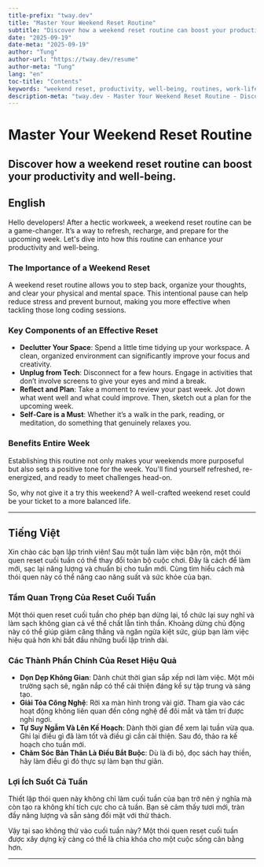 ```yaml
---
title-prefix: "tway.dev"
title: "Master Your Weekend Reset Routine"
subtitle: "Discover how a weekend reset routine can boost your productivity and well-being."
date: "2025-09-19"
date-meta: "2025-09-19"
author: "Tung"
author-url: "https://tway.dev/resume"
author-meta: "Tung"
lang: "en"
toc-title: "Contents"
keywords: "weekend reset, productivity, well-being, routines, work-life balance"
description-meta: "tway.dev - Master Your Weekend Reset Routine - Discover how a weekend reset routine can boost your productivity and well-being."
---
```


# Master Your Weekend Reset Routine
## Discover how a weekend reset routine can boost your productivity and well-being.

## English
Hello developers! After a hectic workweek, a weekend reset routine can be a game-changer. It’s a way to refresh, recharge, and prepare for the upcoming week. Let's dive into how this routine can enhance your productivity and well-being.

### The Importance of a Weekend Reset

A weekend reset routine allows you to step back, organize your thoughts, and clear your physical and mental space. This intentional pause can help reduce stress and prevent burnout, making you more effective when tackling those long coding sessions.

### Key Components of an Effective Reset

- **Declutter Your Space**: Spend a little time tidying up your workspace. A clean, organized environment can significantly improve your focus and creativity.
- **Unplug from Tech**: Disconnect for a few hours. Engage in activities that don’t involve screens to give your eyes and mind a break.
- **Reflect and Plan**: Take a moment to review your past week. Jot down what went well and what could improve. Then, sketch out a plan for the upcoming week.
- **Self-Care is a Must**: Whether it’s a walk in the park, reading, or meditation, do something that genuinely relaxes you.

### Benefits Entire Week

Establishing this routine not only makes your weekends more purposeful but also sets a positive tone for the week. You'll find yourself refreshed, re-energized, and ready to meet challenges head-on.

So, why not give it a try this weekend? A well-crafted weekend reset could be your ticket to a more balanced life.

---

## Tiếng Việt
Xin chào các bạn lập trình viên! Sau một tuần làm việc bận rộn, một thói quen reset cuối tuần có thể thay đổi toàn bộ cuộc chơi. Đây là cách để làm mới, sạc lại năng lượng và chuẩn bị cho tuần mới. Cùng tìm hiểu cách mà thói quen này có thể nâng cao năng suất và sức khỏe của bạn.

### Tầm Quan Trọng Của Reset Cuối Tuần

Một thói quen reset cuối tuần cho phép bạn dừng lại, tổ chức lại suy nghĩ và làm sạch không gian cả về thể chất lẫn tinh thần. Khoảng dừng chủ động này có thể giúp giảm căng thẳng và ngăn ngừa kiệt sức, giúp bạn làm việc hiệu quả hơn khi bắt đầu những buổi lập trình dài.

### Các Thành Phần Chính Của Reset Hiệu Quả

- **Dọn Dẹp Không Gian**: Dành chút thời gian sắp xếp nơi làm việc. Một môi trường sạch sẽ, ngăn nắp có thể cải thiện đáng kể sự tập trung và sáng tạo.
- **Giải Tỏa Công Nghệ**: Rời xa màn hình trong vài giờ. Tham gia vào các hoạt động không liên quan đến công nghệ để đôi mắt và tâm trí được nghỉ ngơi.
- **Tự Suy Ngẫm Và Lên Kế Hoạch**: Dành thời gian để xem lại tuần vừa qua. Ghi lại điều gì đã làm tốt và điều gì cần cải thiện. Sau đó, thảo ra kế hoạch cho tuần mới.
- **Chăm Sóc Bản Thân Là Điều Bắt Buộc**: Dù là đi bộ, đọc sách hay thiền, hãy làm điều gì đó thực sự làm bạn thư giãn.

### Lợi Ích Suốt Cả Tuần

Thiết lập thói quen này không chỉ làm cuối tuần của bạn trở nên ý nghĩa mà còn tạo ra không khí tích cực cho cả tuần. Bạn sẽ cảm thấy tươi mới, tràn đầy năng lượng và sẵn sàng đối mặt với thử thách.

Vậy tại sao không thử vào cuối tuần này? Một thói quen reset cuối tuần được xây dựng kỹ càng có thể là chìa khóa cho một cuộc sống cân bằng hơn.

---